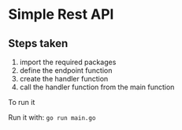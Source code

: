 # Simple Rest API
## Steps taken
<ol>
  <li>import the required packages</li>
  <li>define the endpoint function</li>
  <li>create the handler function</li>
  <li>call the handler function from the main function</li>
</ol
<p>To run it</p>

Run it with: `go run main.go`
